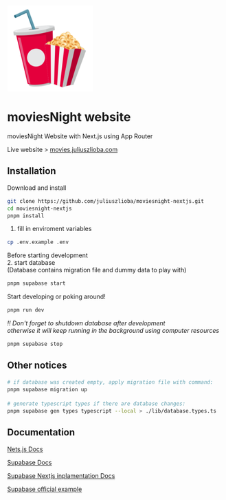 <img src="./public/img/svg/movieNight_logo.svg" width="200" height="200"/>

# moviesNight website

moviesNight Website with Next.js using App Router

Live website > [movies.juliuszlioba.com](https://movies.juliuszlioba.com/)

## Installation

Download and install
```bash
git clone https://github.com/juliuszlioba/moviesnight-nextjs.git
cd moviesnight-nextjs
pnpm install
```

1. fill in enviroment variables
```bash
cp .env.example .env
```

Before starting development <br>
2. start database <br> (Database contains migration file and dummy data to play with)
```bash
pnpm supabase start
```

Start developing or poking around!
```bash
pnpm run dev
```

_!! Don't forget to shutdown database after development <br> otherwise it will keep running in the background using computer resources_
```bash
pnpm supabase stop
```

## Other notices
```bash
# if database was created empty, apply migration file with command:
pnpm supabase migration up

# generate typescript types if there are database changes:
pnpm supabase gen types typescript --local > ./lib/database.types.ts
```

<!-- ## 📑 still TO-DO -->

## Documentation

[Nets.js Docs](https://nextjs.org/docs)

[Supabase Docs](https://supabase.com/docs)

[Supabase Nextjs inplamentation Docs](https://supabase.com/docs/guides/auth/auth-helpers/nextjs)

[Supabase official example](https://github.com/supabase/supabase/tree/master/examples/auth/nextjs)